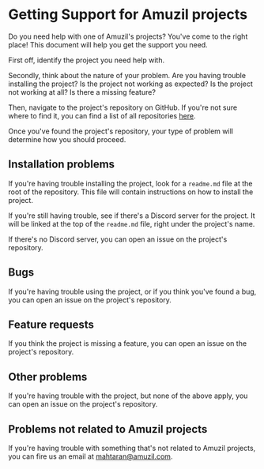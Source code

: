 # Getting Support for Amuzil projects

Do you need help with one of Amuzil's projects? You've come to the right place!
This document will help you get the support you need.

First off, identify the project you need help with.

Secondly, think about the nature of your problem.
Are you having trouble installing the project?
Is the project not working as expected?
Is the project not working at all?
Is there a missing feature?

Then, navigate to the project's repository on GitHub.
If you're not sure where to find it,
you can find a list of all repositories [here][amuzil-projects-url].

Once you've found the project's repository,
your type of problem will determine how you should proceed.

## Installation problems

If you're having trouble installing the project,
look for a `readme.md` file at the root of the repository.
This file will contain instructions on how to install the project.

If you're still having trouble, see if there's a Discord server for the project.
It will be linked at the top of the `readme.md` file, right under the project's name.

If there's no Discord server, you can open an issue on the project's repository.

## Bugs

If you're having trouble using the project,
or if you think you've found a bug,
you can open an issue on the project's repository.

## Feature requests

If you think the project is missing a feature,
you can open an issue on the project's repository.

## Other problems

If you're having trouble with the project,
but none of the above apply,
you can open an issue on the project's repository.

## Problems not related to Amuzil projects

If you're having trouble with something that's not related to Amuzil projects,
you can fire us an email at [mahtaran@amuzil.com][mahtaran-email].

[amuzil-projects-url]: https://github.com/orgs/amuzil/repositories
[mahtaran-email]: mailto:mahtaran@amuzil.com
